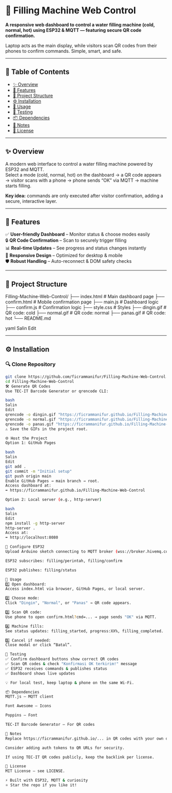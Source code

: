 # 🚰 Filling Machine Web Control

**A responsive web dashboard to control a water filling machine (cold, normal, hot) using ESP32 & MQTT — featuring secure QR code confirmation.**  

Laptop acts as the main display, while visitors scan QR codes from their phones to confirm commands. Simple, smart, and safe.

---

## 📑 Table of Contents
- [✨ Overview](#-overview)
- [🔧 Features](#-features)
- [📁 Project Structure](#-project-structure)
- [⚙️ Installation](#️-installation)
- [🚀 Usage](#-usage)
- [🧪 Testing](#-testing)
- [📦 Dependencies](#-dependencies)
- [📝 Notes](#-notes)
- [📄 License](#-license)

---

## ✨ Overview
A modern web interface to control a water filling machine powered by ESP32 and MQTT.  
Select a mode (cold, normal, hot) on the dashboard → a QR code appears → visitor scans with a phone → phone sends “OK” via MQTT → machine starts filling.

**Key idea:** commands are only executed after visitor confirmation, adding a secure, interactive layer.

---

## 🔧 Features
✅ **User-friendly Dashboard** – Monitor status & choose modes easily  
🔒 **QR Code Confirmation** – Scan to securely trigger filling  
📊 **Real-time Updates** – See progress and status changes instantly  
📱 **Responsive Design** – Optimized for desktop & mobile  
🛡️ **Robust Handling** – Auto-reconnect & DOM safety checks

---

## 📁 Project Structure
Filling-Machine-Web-Control/
├── index.html # Main dashboard page
├── confirm.html # Mobile confirmation page
├── main.js # Dashboard logic
├── confirm.js # Confirmation logic
├── style.css # Styles
├── dingin.gif # QR code: cold
├── normal.gif # QR code: normal
├── panas.gif # QR code: hot
└── README.md

yaml
Salin
Edit

---

## ⚙️ Installation

### 🔍 Clone Repository
```bash
git clone https://github.com/ficrammanifur/Filling-Machine-Web-Control.git
cd Filling-Machine-Web-Control
🛠️ Generate QR Codes
Use TEC-IT Barcode Generator or qrencode CLI:

bash
Salin
Edit
qrencode -o dingin.gif "https://ficrammanifur.github.io/Filling-Machine-Web-Control/confirm.html?cmd=dingin"
qrencode -o normal.gif "https://ficrammanifur.github.io/Filling-Machine-Web-Control/confirm.html?cmd=normal"
qrencode -o panas.gif "https://ficrammanifur.github.io/Filling-Machine-Web-Control/confirm.html?cmd=panas"
⚠️ Save the GIFs in the project root.

🌐 Host the Project
Option 1: GitHub Pages

bash
Salin
Edit
git add .
git commit -m "Initial setup"
git push origin main
Enable GitHub Pages → main branch → root.
Access dashboard at:
➡️ https://ficrammanifur.github.io/Filling-Machine-Web-Control

Option 2: Local server (e.g., http-server)

bash
Salin
Edit
npm install -g http-server
http-server .
Access at:
➡️ http://localhost:8080

🤖 Configure ESP32
Upload Arduino sketch connecting to MQTT broker (wss://broker.hivemq.com:8884/mqtt)

ESP32 subscribes: filling/perintah, filling/confirm

ESP32 publishes: filling/status

🚀 Usage
1️⃣ Open dashboard:
Access index.html via browser, GitHub Pages, or local server.

2️⃣ Choose mode:
Click "Dingin", "Normal", or "Panas" → QR code appears.

3️⃣ Scan QR code:
Use phone to open confirm.html?cmd=... → page sends "OK" via MQTT.

4️⃣ Machine fills:
See status updates: filling_started, progress:XX%, filling_completed.

5️⃣ Cancel if needed:
Close modal or click “Batal”.

🧪 Testing
✅ Confirm dashboard buttons show correct QR codes
✅ Scan QR codes & check "Konfirmasi OK terkirim!" message
✅ ESP32 receives commands & publishes status
✅ Dashboard shows live updates

💡 For local test, keep laptop & phone on the same Wi-Fi.

📦 Dependencies
MQTT.js – MQTT client

Font Awesome – Icons

Poppins – Font

TEC-IT Barcode Generator – For QR codes

📝 Notes
Replace https://ficrammanifur.github.io/... in QR codes with your own domain or local IP (e.g., http://192.168.1.100).

Consider adding auth tokens to QR URLs for security.

If using TEC-IT QR codes publicly, keep the backlink per license.

📄 License
MIT License – see LICENSE.

⚡ Built with ESP32, MQTT & curiosity
⭐ Star the repo if you like it!
